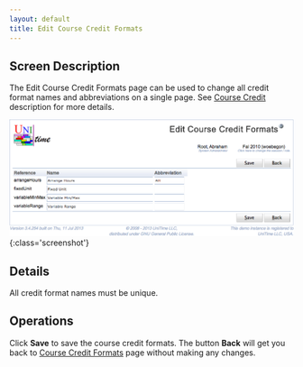 ```yaml
---
layout: default
title: Edit Course Credit Formats
---
```



## Screen Description

The Edit Course Credit Formats page can be used to change all credit format names and abbreviations on a single page. See [Course Credit](course-credit) description for more details.

![Edit Course Credit Formats](images/edit-course-credit-formats-1.png){:class='screenshot'}

## Details

All credit format names must be unique.

## Operations

Click **Save** to save the course credit formats. The button **Back** will get you back to [Course Credit Formats](course-credit-formats) page without making any changes.
